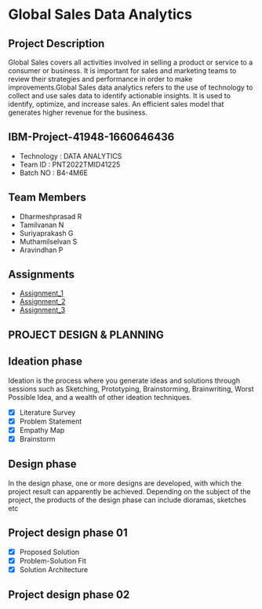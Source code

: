 # Global Sales Data Analytics
## Project Description
Global Sales covers all activities involved in selling a product or service to a consumer or business. It is important for sales and marketing teams to review their strategies and performance in order to make improvements.Global Sales data analytics refers to the use of technology to collect and use sales data to identify actionable insights. It is used to identify, optimize, and increase sales. An efficient sales model that generates higher revenue for the business.

## IBM-Project-41948-1660646436

- Technology : DATA ANALYTICS
- Team ID    : PNT2022TMID41225
- Batch NO   : B4-4M6E

## Team Members

- Dharmeshprasad R
- Tamilvanan N
- Suriyaprakash G
- Muthamilselvan S
- Aravindhan P


## Assignments

- [Assignment_1](https://github.com/IBM-EPBL/IBM-Project-41948-1660646436/tree/main/Assignments/Assignment_1)
- [Assignment_2](https://github.com/IBM-EPBL/IBM-Project-41948-1660646436/tree/main/Assignments/Assignment_2)
- [Assignment_3](https://github.com/IBM-EPBL/IBM-Project-41948-1660646436/tree/main/Assignments/Assignment_3)


## PROJECT DESIGN & PLANNING
## Ideation phase
Ideation is the process where you generate ideas and solutions through sessions such as Sketching, Prototyping, Brainstorming, Brainwriting, Worst Possible Idea, and a wealth of other ideation techniques.

- [x] Literature Survey
- [x] Problem Statement
- [x] Empathy Map
- [x] Brainstorm

##  Design phase
In the design phase, one or more designs are developed, with which the project result can apparently be achieved. Depending on the subject of the project, the products of the design phase can include dioramas, sketches etc

## Project design phase 01
- [x] Proposed Solution
- [x] Problem-Solution Fit
- [x] Solution Architecture

## Project design phase 02
